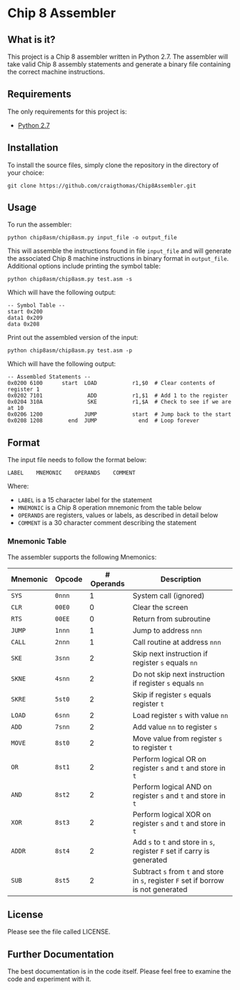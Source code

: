 # Chip 8 Assembler 

## What is it?

This project is a Chip 8 assembler written in Python 2.7. The assembler will 
take valid Chip 8 assembly statements and generate a binary file containing
the correct machine instructions.


## Requirements

The only requirements for this project is:

* [Python 2.7](http://www.python.org)


## Installation

To install the source files, simply clone the repository in the directory
of your choice:

    git clone https://github.com/craigthomas/Chip8Assembler.git


## Usage

To run the assembler:

    python chip8asm/chip8asm.py input_file -o output_file

This will assemble the instructions found in file `input_file` and will generate
the associated Chip 8 machine instructions in binary format in `output_file`.
Additional options include printing the symbol table:

    python chip8asm/chip8asm.py test.asm -s

Which will have the following output:

    -- Symbol Table --
    start 0x200
    data1 0x209
    data 0x208

Print out the assembled version of the input:

    python chip8asm/chip8asm.py test.asm -p

Which will have the following output:

    -- Assembled Statements --
    0x0200 6100      start  LOAD           r1,$0  # Clear contents of register 1            
    0x0202 7101              ADD           r1,$1  # Add 1 to the register                   
    0x0204 310A              SKE           r1,$A  # Check to see if we are at 10            
    0x0206 1200             JUMP           start  # Jump back to the start                  
    0x0208 1208        end  JUMP             end  # Loop forever                  


## Format

The input file needs to follow the format below:

    LABEL    MNEMONIC    OPERANDS    COMMENT

Where:

* `LABEL` is a 15 character label for the statement
* `MNEMONIC` is a Chip 8 operation mnemonic from the table below
* `OPERANDS` are registers, values or labels, as described in detail below
* `COMMENT` is a 30 character comment describing the statement

### Mnemonic Table

The assembler supports the following Mnemonics:

| Mnemonic | Opcode | # Operands | Description |
| -------- | ------ | ---------- | ----------- |
| `SYS`    | `0nnn` | 1 | System call (ignored)                                        |
| `CLR`    | `00E0` | 0 | Clear the screen                                             |
| `RTS`    | `00EE` | 0 | Return from subroutine                                       |
| `JUMP`   | `1nnn` | 1 | Jump to address `nnn`                                        |
| `CALL`   | `2nnn` | 1 | Call routine at address `nnn`                                |
| `SKE`    | `3snn` | 2 | Skip next instruction if register `s` equals `nn`            |
| `SKNE`   | `4snn` | 2 | Do not skip next instruction if register `s` equals `nn`     |
| `SKRE`   | `5st0` | 2 | Skip if register `s` equals register `t`                     |
| `LOAD`   | `6snn` | 2 | Load register `s` with value `nn`                            |
| `ADD`    | `7snn` | 2 | Add value `nn` to register `s`                               |
| `MOVE`   | `8st0` | 2 | Move value from register `s` to register `t`                 |
| `OR`     | `8st1` | 2 | Perform logical OR on register `s` and `t` and store in `t`  |
| `AND`    | `8st2` | 2 | Perform logical AND on register `s` and `t` and store in `t` |
| `XOR`    | `8st3` | 2 | Perform logical XOR on register `s` and `t` and store in `t` |
| `ADDR`   | `8st4` | 2 | Add `s` to `t` and store in `s`, register `F` set if carry is generated |
| `SUB`    | `8st5` | 2 | Subtract `s` from `t` and store in `s`, register `F` set if borrow is not generated |


## License

Please see the file called LICENSE.


## Further Documentation

The best documentation is in the code itself. Please feel free to examine the
code and experiment with it. 
